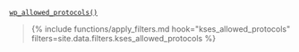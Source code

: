 <p><code><a href="https://developer.wordpress.org/reference/functions/wp_allowed_protocols/">wp_allowed_protocols()</a></code></p>

<blockquote>

{% include functions/apply_filters.md hook="kses_allowed_protocols" filters=site.data.filters.kses_allowed_protocols %}

</blockquote>